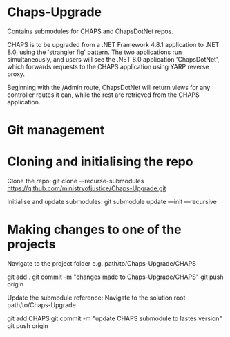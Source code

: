 # Chaps-Upgrade
Contains submodules for CHAPS and ChapsDotNet repos.   

CHAPS is to be upgraded from a .NET Framework 4.8.1 application to .NET 8.0, using the 'strangler fig' pattern.
The two applications run simultaneously, and users will see the .NET 8.0 application 'ChapsDotNet', which forwards requests to the CHAPS application using YARP reverse proxy. 

Beginning with the /Admin route, ChapsDotNet will return views for any controller routes it can, while the rest are retrieved from the CHAPS application.

# Git management

# Cloning and initialising the repo

Clone the repo: 
git clone --recurse-submodules https://github.com/ministryofjustice/Chaps-Upgrade.git

Initialise and update submodules: 
git submodule update —init —recursive


# Making changes to one of the projects 

Navigate to the project folder e.g. path/to/Chaps-Upgrade/CHAPS

git add .
git commit -m "changes made to Chaps-Upgrade/CHAPS"
git push origin <branch-name>

Update the submodule reference:
Navigate to the solution root path/to/Chaps-Upgrade

git add CHAPS
git commit -m "update CHAPS submodule to lastes version"
git push origin <branch-name>




